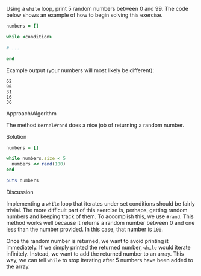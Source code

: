 Using a `while` loop, print 5 random numbers between 0 and 99. The code below shows an example of how to begin solving this exercise.

```ruby
numbers = []

while <condition>

# ...

end
```

Example output (your numbers will most likely be different):

```
62
96
31
16
36
```

Approach/Algorithm

The method `Kernel#rand` does a nice job of returning a random number.

Solution

```ruby
numbers = []

while numbers.size < 5
  numbers << rand(100)
end

puts numbers
```

Discussion

Implementing a `while` loop that iterates under set conditions should be fairly trivial. The more difficult part of this exercise is, perhaps, getting random numbers and keeping track of them. To accomplish this, we use `#rand`. This method works well because it returns a random number between 0 and one less than the number provided. In this case, that number is `100`.

Once the random number is returned, we want to avoid printing it immediately. If we simply printed the returned number, `while` would iterate infinitely. Instead, we want to add the returned number to an array. This way, we can tell `while` to stop iterating after 5 numbers have been added to the array.

